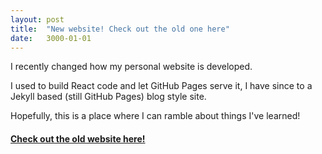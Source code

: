 ```yaml
---
layout: post
title:  "New website! Check out the old one here"
date:   3000-01-01
---
```


I recently changed how my personal website is developed.

I used to build React code and let GitHub Pages serve it, I have since to a Jekyll based (still GitHub Pages) blog style site.

Hopefully, this is a place where I can ramble about things I've learned!

#### [Check out the old website here!](https://old.mattoestreich.com)
